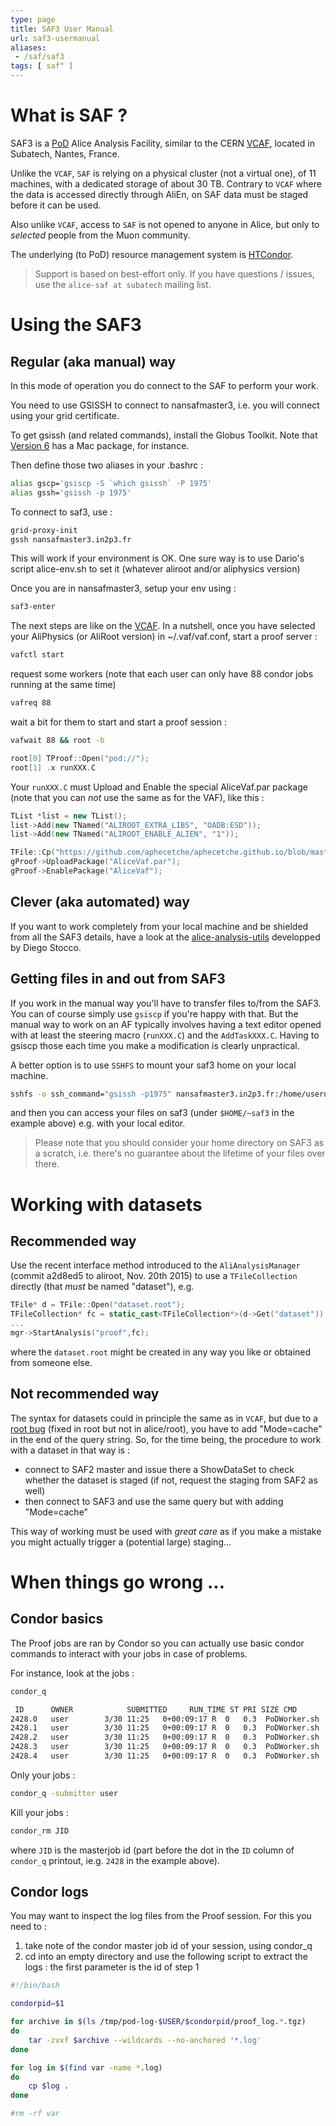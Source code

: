 ```yaml
---
type: page
title: SAF3 User Manual
url: saf3-usermanual
aliases:
 - /saf/saf3
tags: [ saf" ]
---
```


# What is SAF ?

SAF3 is a [PoD](http://pod.gsi.de) Alice Analysis Facility, similar to the CERN [VCAF](https://dberzano.github.io/alice/vcaf/usersguide/), located in Subatech, Nantes, France.

Unlike the `VCAF`, `SAF` is relying on a physical cluster (not a virtual one), of 11 machines, with a dedicated storage of about 30 TB. Contrary to `VCAF` where the data is accessed directly through AliEn, on SAF data must be staged before it can be used.

Also unlike `VCAF`, access to `SAF` is not opened to anyone in Alice, but only to _selected_ people from the Muon community.

The underlying (to PoD) resource management system is [HTCondor](https://research.cs.wisc.edu/htcondor/).

> Support is based on best-effort only.
> If you have questions / issues, use the `alice-saf at subatech` mailing list.

# Using the SAF3

## Regular (aka manual) way

In this mode of operation you do connect to the SAF to perform your work.

You need to use GSISSH to connect to nansafmaster3, i.e. you will connect using your grid certificate.

To get gsissh (and related commands), install the Globus Toolkit. Note that [Version 6](http://toolkit.globus.org/toolkit/downloads/6.0/) has a Mac package, for instance.

Then define those two aliases in your .bashrc :

```bash
alias gscp='gsiscp -S `which gsissh` -P 1975'
alias gssh='gsissh -p 1975'
```

To connect to saf3, use :

```bash
grid-proxy-init
gssh nansafmaster3.in2p3.fr
```

This will work if your environment is OK. One sure way is to use Dario's script alice-env.sh to set it (whatever aliroot and/or aliphysics version)

Once you are in nansafmaster3, setup your env using :

```bash
saf3-enter
```

The next steps are like on the [VCAF](https://dberzano.github.io/alice/vcaf/usersguide/). In a nutshell, once you have selected your AliPhysics (or AliRoot version) in ~/.vaf/vaf.conf, start a proof server :

```bash
vafctl start
```

request some workers (note that each user can only have 88 condor jobs running at the same time)

```bash
vafreq 88
```

wait a bit for them to start and start a proof session :

```bash
vafwait 88 && root -b
```

```c++
root[0] TProof::Open("pod://");
root[1] .x runXXX.C
```

Your `runXXX.C` must Upload and Enable the special AliceVaf.par package (note that you can *not* use the same as for the VAF), like this :

```c++
TList *list = new TList();
list->Add(new TNamed("ALIROOT_EXTRA_LIBS", "OADB:ESD"));
list->Add(new TNamed("ALIROOT_ENABLE_ALIEN", "1"));

TFile::Cp("https://github.com/aphecetche/aphecetche.github.io/blob/master/saf/saf3/AliceVaf.par?raw=true","AliceVaf.par");
gProof->UploadPackage("AliceVaf.par");
gProof->EnablePackage("AliceVaf");
```

## Clever (aka automated) way

If you want to work completely from your local machine and be shielded from all the SAF3 details, have a look at the
[alice-analysis-utils](https://github.com/dstocco/alice-analysis-utils) developped by Diego Stocco.

## Getting files in and out from SAF3

If you work in the manual way you'll have to transfer files to/from the SAF3. You can of course simply use `gsiscp` if you're happy with that. But the manual way to work on an AF
typically involves having a text editor opened with at least the steering macro (`runXXX.C`) and the `AddTaskXXX.C`. Having to gsiscp those each time you make a modification is clearly unpractical.

A better option is to use `SSHFS` to mount your saf3 home on your local machine.

```bash
sshfs -o ssh_command="gsissh -p1975" nansafmaster3.in2p3.fr:/home/username ~/saf3
```

and then you can access your files on saf3 (under `$HOME/~saf3` in the example above) e.g. with your local editor.

> Please note that you should consider your home directory on SAF3 as a scratch, i.e. there's no guarantee about the lifetime of your files over there.

# Working with datasets

## Recommended way

Use the recent interface method introduced to the `AliAnalysisManager` (commit a2d8ed5 to aliroot, Nov. 20th 2015) to use a `TFileCollection` directly (that _must_ be named "dataset"), e.g.

```C++
TFile* d = TFile::Open("dataset.root");
TFileCollection* fc = static_cast<TFileCollection*>(d->Get("dataset"));
...
mgr->StartAnalysis("proof",fc);
```

where the `dataset.root` might be created in any way you like or obtained from someone else.

## Not recommended way

The syntax for datasets could in principle the same as in `VCAF`, but due to a [root bug]( https://sft.its.cern.ch/jira/browse/ROOT-7703) (fixed in root but not in alice/root), you have to add "Mode=cache" in the end of the query string. So, for the time being, the procedure to work with a dataset in that way is :

- connect to SAF2 master and issue there a ShowDataSet to check whether the dataset is staged (if not, request the staging from SAF2 as well)
- then connect to SAF3 and use the same query but with adding "Mode=cache"

This way of working must be used with _great care_ as if you make a mistake you might actually trigger a (potential large) staging...

# When things go wrong ...

## Condor basics

The Proof jobs are ran by Condor so you can actually use basic condor commands to interact with your jobs in case of problems.

For instance, look at the jobs :

```bash
condor_q

 ID      OWNER            SUBMITTED     RUN_TIME ST PRI SIZE CMD
2428.0   user        3/30 11:25   0+00:09:17 R  0   0.3  PoDWorker.sh
2428.1   user        3/30 11:25   0+00:09:17 R  0   0.3  PoDWorker.sh
2428.2   user        3/30 11:25   0+00:09:17 R  0   0.3  PoDWorker.sh
2428.3   user        3/30 11:25   0+00:09:17 R  0   0.3  PoDWorker.sh
2428.4   user        3/30 11:25   0+00:09:17 R  0   0.3  PoDWorker.sh
```

Only your jobs :

```bash
condor_q -submitter user
```

Kill your jobs :

```bash
condor_rm JID
```

where `JID` is the masterjob id (part before the dot in the `ID` column of `condor_q` printout, ie.g. `2428` in the example above).

## Condor logs

You may want to inspect the log files from the Proof session. For this you need to :

1. take note of the condor master job id of your session, using condor_q
2. cd into an empty directory and use the following script to extract the logs : the first parameter is the id of step 1

```bash
#!/bin/bash

condorpid=$1

for archive in $(ls /tmp/pod-log-$USER/$condorpid/proof_log.*.tgz)
do
	tar -zvxf $archive --wildcards --no-anchored '*.log'
done

for log in $(find var -name *.log)
do
	cp $log .
done

#rm -rf var
```
